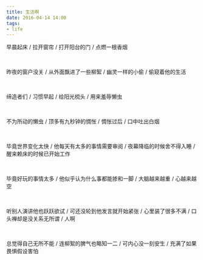 ```yaml
---
title: 生活啊
date: 2016-04-14 14:00
tags:
- life
---
```


早晨起床 / 拉开窗帘 / 打开阳台的门 / 点燃一根香烟

<br>

昨夜的窗户没关 / 从外面飘进了一些柳絮 / 幽灵一样的小偷 / 偷窥着他的生活

<br>

缔造者们 / 习惯早起 / 给阳光梳头 / 用来羞辱懒虫

<br>

不为所动的懒虫 / 顶多有九秒钟的惆怅 / 惆怅过后 / 口中吐出白烟

<br>

毕竟世界变化太快 / 他每天有太多的事情需要审阅 / 夜幕降临的时候舍不得入睡 / 醒来赖床的时候已开始工作

<br>

毕竟好玩的事情太多 / 他似乎认为什么事都能掺和一脚 / 大脑越来越重 / 心越来越空

<br>

听别人演讲他也跃跃欲试 / 可还没轮到他发言就开始紧张 / 心里装了很多不满 / 口头禅却是没关系无所谓 / 人啊

<br>

总觉得自己无所不能 / 连柳絮的脾气也略知一二 / 可内心没一刻安生 / 充满了如果畏惧假设害怕